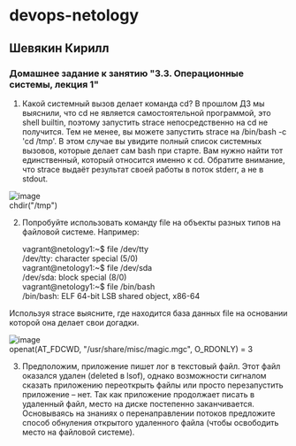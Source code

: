 # devops-netology  
## Шевякин Кирилл  

### Домашнее задание к занятию "3.3. Операционные системы, лекция 1" 
  
1) Какой системный вызов делает команда cd? В прошлом ДЗ мы выяснили, что cd не является самостоятельной программой, это shell builtin, поэтому запустить strace непосредственно на cd не получится. Тем не менее, вы можете запустить strace на /bin/bash -c 'cd /tmp'. В этом случае вы увидите полный список системных вызовов, которые делает сам bash при старте. Вам нужно найти тот единственный, который относится именно к cd. Обратите внимание, что strace выдаёт результат своей работы в поток stderr, а не в stdout.  

![image](https://user-images.githubusercontent.com/93198418/150311164-5cf571e8-45d8-4954-a63a-6dc5dc714494.png)  
chdir("/tmp")  

2) Попробуйте использовать команду file на объекты разных типов на файловой системе. Например:  

    vagrant@netology1:~$ file /dev/tty  
    /dev/tty: character special (5/0)  
    vagrant@netology1:~$ file /dev/sda  
    /dev/sda: block special (8/0)  
    vagrant@netology1:~$ file /bin/bash  
    /bin/bash: ELF 64-bit LSB shared object, x86-64  
  
Используя strace выясните, где находится база данных file на основании которой она делает свои догадки.  
  
![image](https://user-images.githubusercontent.com/93198418/150312672-7f42c9df-b1a0-4168-82ae-55c119ff3e8a.png)  
openat(AT_FDCWD, "/usr/share/misc/magic.mgc", O_RDONLY) = 3  

3) Предположим, приложение пишет лог в текстовый файл. Этот файл оказался удален (deleted в lsof), однако возможности сигналом сказать приложению переоткрыть файлы или просто перезапустить приложение – нет. Так как приложение продолжает писать в удаленный файл, место на диске постепенно заканчивается. Основываясь на знаниях о перенаправлении потоков предложите способ обнуления открытого удаленного файла (чтобы освободить место на файловой системе).  

